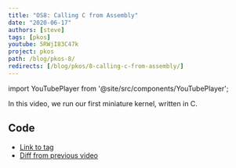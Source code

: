 ```yaml
---
title: "OS8: Calling C from Assembly"
date: "2020-06-17"
authors: [steve]
tags: [pkos]
youtube: 5RWjI83C47k
project: pkos
path: /blog/pkos-8/
redirects: [/blog/pkos/8-calling-c-from-assembly/]
---
```


import YouTubePlayer from '@site/src/components/YouTubePlayer';

<YouTubePlayer youtubeLink={frontmatter.youtube} />

In this video, we run our first miniature kernel, written in C.

<!--truncate-->

## Code

- [Link to tag](https://github.com/pagekeysolutions/pkos/releases/tag/vid%2Fos008)
- [Diff from previous video](https://github.com/pagekeysolutions/pkos/compare/vid/os007..vid/os008)
